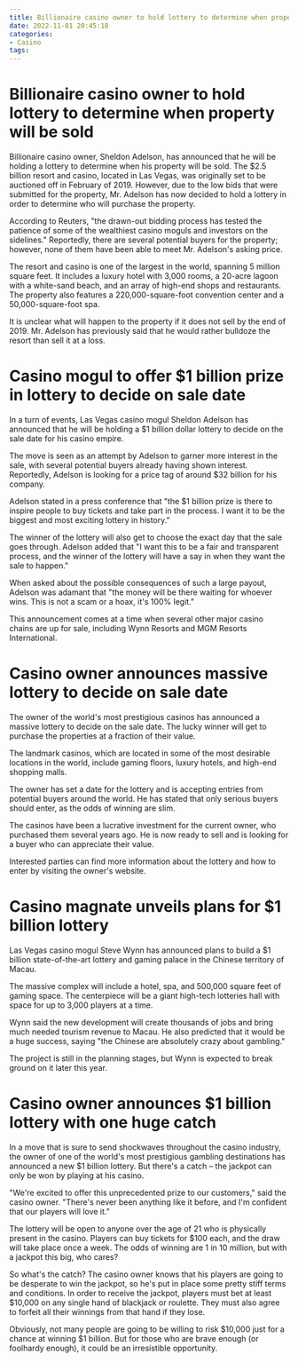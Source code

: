 ```yaml
---
title: Billionaire casino owner to hold lottery to determine when property will be sold
date: 2022-11-01 20:45:18
categories:
- Casino
tags:
---
```



#  Billionaire casino owner to hold lottery to determine when property will be sold

Billionaire casino owner, Sheldon Adelson, has announced that he will be holding a lottery to determine when his property will be sold. The $2.5 billion resort and casino, located in Las Vegas, was originally set to be auctioned off in February of 2019. However, due to the low bids that were submitted for the property, Mr. Adelson has now decided to hold a lottery in order to determine who will purchase the property.

According to Reuters, "the drawn-out bidding process has tested the patience of some of the wealthiest casino moguls and investors on the sidelines." Reportedly, there are several potential buyers for the property; however, none of them have been able to meet Mr. Adelson's asking price.

The resort and casino is one of the largest in the world, spanning 5 million square feet. It includes a luxury hotel with 3,000 rooms, a 20-acre lagoon with a white-sand beach, and an array of high-end shops and restaurants. The property also features a 220,000-square-foot convention center and a 50,000-square-foot spa.

It is unclear what will happen to the property if it does not sell by the end of 2019. Mr. Adelson has previously said that he would rather bulldoze the resort than sell it at a loss.

#  Casino mogul to offer $1 billion prize in lottery to decide on sale date

In a turn of events, Las Vegas casino mogul Sheldon Adelson has announced that he will be holding a $1 billion dollar lottery to decide on the sale date for his casino empire.

The move is seen as an attempt by Adelson to garner more interest in the sale, with several potential buyers already having shown interest. Reportedly, Adelson is looking for a price tag of around $32 billion for his company.

Adelson stated in a press conference that "the $1 billion prize is there to inspire people to buy tickets and take part in the process. I want it to be the biggest and most exciting lottery in history."

The winner of the lottery will also get to choose the exact day that the sale goes through. Adelson added that "I want this to be a fair and transparent process, and the winner of the lottery will have a say in when they want the sale to happen."

When asked about the possible consequences of such a large payout, Adelson was adamant that "the money will be there waiting for whoever wins. This is not a scam or a hoax, it's 100% legit."

This announcement comes at a time when several other major casino chains are up for sale, including Wynn Resorts and MGM Resorts International.

#  Casino owner announces massive lottery to decide on sale date

The owner of the world's most prestigious casinos has announced a massive lottery to decide on the sale date. The lucky winner will get to purchase the properties at a fraction of their value.

The landmark casinos, which are located in some of the most desirable locations in the world, include gaming floors, luxury hotels, and high-end shopping malls.

The owner has set a date for the lottery and is accepting entries from potential buyers around the world. He has stated that only serious buyers should enter, as the odds of winning are slim.

The casinos have been a lucrative investment for the current owner, who purchased them several years ago. He is now ready to sell and is looking for a buyer who can appreciate their value.

Interested parties can find more information about the lottery and how to enter by visiting the owner's website.

#  Casino magnate unveils plans for $1 billion lottery

Las Vegas casino mogul Steve Wynn has announced plans to build a $1 billion state-of-the-art lottery and gaming palace in the Chinese territory of Macau.

The massive complex will include a hotel, spa, and 500,000 square feet of gaming space. The centerpiece will be a giant high-tech lotteries hall with space for up to 3,000 players at a time.

Wynn said the new development will create thousands of jobs and bring much needed tourism revenue to Macau. He also predicted that it would be a huge success, saying "the Chinese are absolutely crazy about gambling."

The project is still in the planning stages, but Wynn is expected to break ground on it later this year.

#  Casino owner announces $1 billion lottery with one huge catch

In a move that is sure to send shockwaves throughout the casino industry, the owner of one of the world's most prestigious gambling destinations has announced a new $1 billion lottery. But there's a catch – the jackpot can only be won by playing at his casino.

"We're excited to offer this unprecedented prize to our customers," said the casino owner. "There's never been anything like it before, and I'm confident that our players will love it."

The lottery will be open to anyone over the age of 21 who is physically present in the casino. Players can buy tickets for $100 each, and the draw will take place once a week. The odds of winning are 1 in 10 million, but with a jackpot this big, who cares?

So what's the catch? The casino owner knows that his players are going to be desperate to win the jackpot, so he's put in place some pretty stiff terms and conditions. In order to receive the jackpot, players must bet at least $10,000 on any single hand of blackjack or roulette. They must also agree to forfeit all their winnings from that hand if they lose.

Obviously, not many people are going to be willing to risk $10,000 just for a chance at winning $1 billion. But for those who are brave enough (or foolhardy enough), it could be an irresistible opportunity.